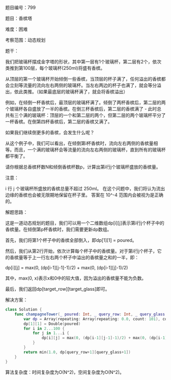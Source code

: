 题目编号：799

题目：香槟塔

难度：困难

考察范围：动态规划

题干：

我们把玻璃杯摆成金字塔的形状，其中第一层有1个玻璃杯，第二层有2个，依次类推到第100层，每个玻璃杯(250ml)将盛有香槟。

从顶层的第一个玻璃杯开始倾倒一些香槟，当顶层的杯子满了，任何溢出的香槟都会立刻等流量的流向左右两侧的玻璃杯。当左右两边的杯子也满了，就会等分溢出，依此类推。（如果最底层的玻璃杯满了，就会将香槟溢出）

例如，在倾倒一杯香槟后，最顶层的玻璃杯满了。倾倒了两杯香槟后，第二层的两个玻璃杯各自盛放了一半的香槟。在倒三杯香槟后，第二层的香槟满了 - 此时总共有三个满的玻璃杯：顶层的一个和第二层的两个，但第二层的两个玻璃杯平分了一杯香槟。在倒第四杯香槟后，第二层的香槟又满了。

如果我们继续倒更多的香槟，会发生什么呢？

从这个例子中，我们可以看出，在倾倒第i杯香槟时，流向左右两侧的香槟量相等。而且，一个满的玻璃杯会等流量的流向左右两侧的玻璃杯，直到所有的玻璃杯都平衡了。

请你根据总香槟杯数N和倾倒香槟杯数p，计算出第i行j个玻璃杯盛放的香槟量。

注意：

i 行 j 个玻璃杯所盛放的香槟总量不超过 250ml。
在这个问题中，我们将认为流出边缘的香槟也会被无限期地保留在杯子里。
答案在 10^-4 范围内会被视为是正确的。

解题思路：

这是一道动态规划的题目，我们可以用一个二维数组dp[i][j]表示第i行j个杯子中的香槟量。在倾倒第p杯香槟时，我们需要更新dp数组。

首先，我们将第1个杯子中的香槟全部倒入，即dp[1][1] = poured。

然后，我们从第2行开始，依次计算每个杯子中的香槟量。对于第i行j个杯子，它的香槟量等于上一行左右两个杯子中溢出的香槟量之和的一半，即：

dp[i][j] = max(0, (dp[i-1][j-1]-1)/2) + max(0, (dp[i-1][j]-1)/2)

其中，max(0, x)表示x和0中的较大值，因为溢出的香槟量不能为负数。

最后，我们返回dp[target_row][target_glass]即可。

解决方案：

```swift
class Solution {
    func champagneTower(_ poured: Int, _ query_row: Int, _ query_glass: Int) -> Double {
        var dp = Array(repeating: Array(repeating: 0.0, count: 101), count: 101)
        dp[1][1] = Double(poured)
        for i in 2...100 {
            for j in 1...i {
                dp[i][j] = max(0, (dp[i-1][j-1]-1)/2) + max(0, (dp[i-1][j]-1)/2)
            }
        }
        return min(1.0, dp[query_row+1][query_glass+1])
    }
}
```

算法复杂度：时间复杂度为O(N^2)，空间复杂度为O(N^2)。